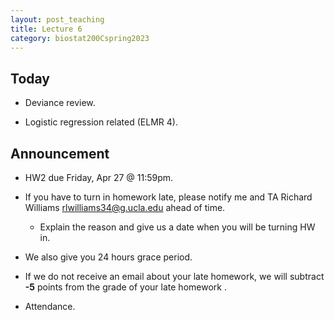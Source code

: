 ```yaml
---
layout: post_teaching
title: Lecture 6
category: biostat200Cspring2023
---
```


## Today

* Deviance review.

* Logistic regression related (ELMR 4).

## Announcement

* HW2 due Friday, Apr 27 @ 11:59pm.

* If you have to turn in homework late, please notify me and TA Richard Williams <rlwilliams34@g.ucla.edu> ahead of time.     

   - Explain the reason and give us a date when you will be turning HW in. 

* We also give you 24 hours grace period. 
   
* If we do not receive an email about your late homework, we will subtract **-5** points from the grade of your late homework . 

* Attendance. 
